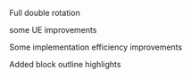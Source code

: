 Full double rotation

some UE improvements

Some implementation efficiency improvements

Added block outline highlights